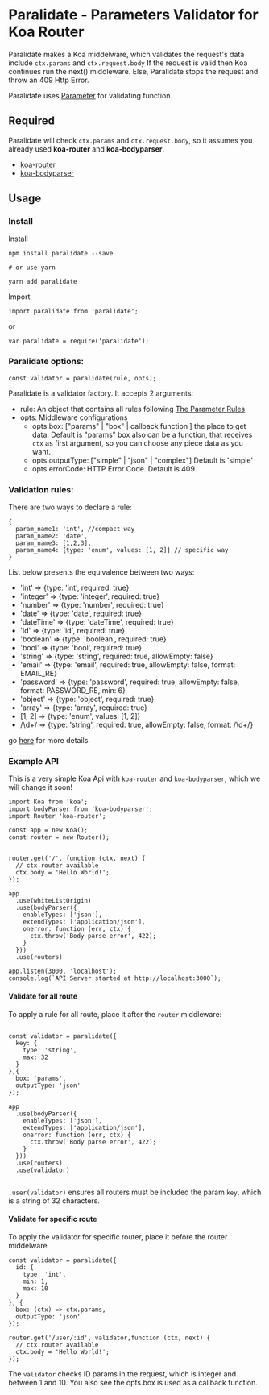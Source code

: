 # Paralidate - Parameters Validator for Koa Router

Paralidate makes a Koa middelware, which validates the request's data include `ctx.params` and `ctx.request.body`
If the request is valid then Koa continues run the next() middleware.
Else, Paralidate stops the request and throw an 409 Http Error.

Paralidate uses [Parameter](https://github.com/node-modules/parameter) for validating function.

## Required
Paralidate will check `ctx.params` and `ctx.request.body`, so it assumes you already used **koa-router** and **koa-bodyparser**. 
- [koa-router](https://github.com/alexmingoia/koa-router)
- [koa-bodyparser](https://github.com/koajs/bodyparser)

## Usage

### Install

Install 
```shell
npm install paralidate --save

# or use yarn

yarn add paralidate
```

Import
```ES6
import paralidate from 'paralidate';
```
or 
```ES5
var paralidate = require('paralidate');
```

### Paralidate options:

```ES6
const validator = paralidate(rule, opts);
```

Paralidate is a validator factory. It accepts 2 arguments:
- rule: An object that contains all rules following [The Parameter Rules](https://github.com/node-modules/parameter)
- opts: Middleware configurations
  + opts.box: ["params" | "box" | callback function ] the place to get data. Default is "params"
    box also can be a function, that receives `ctx` as first argument, so you can choose any piece data as you want.
  + opts.outputType: ["simple" | "json" | "complex"] Default is 'simple'
  + opts.errorCode: HTTP Error Code. Default is 409

### Validation rules:

 There are two ways to declare a rule:
```ES
{
  param_name1: 'int', //compact way
  param_name2: 'date',
  param_name3: [1,2,3],
  param_name4: {type: 'enum', values: [1, 2]} // specific way
}
```

List below presents the equivalence between two ways:
  - 'int' => {type: 'int', required: true}
  - 'integer' => {type: 'integer', required: true}
  - 'number' => {type: 'number', required: true}
  - 'date' => {type: 'date', required: true}
  - 'dateTime' => {type: 'dateTime', required: true}
  - 'id' => {type: 'id', required: true}
  - 'boolean' => {type: 'boolean', required: true}
  - 'bool' => {type: 'bool', required: true}
  - 'string' => {type: 'string', required: true, allowEmpty: false}
  - 'email' => {type: 'email', required: true, allowEmpty: false, format: EMAIL_RE}
  - 'password' => {type: 'password', required: true, allowEmpty: false, format: PASSWORD_RE, min: 6}
  - 'object' => {type: 'object', required: true}
  - 'array' => {type: 'array', required: true}
  - [1, 2] => {type: 'enum', values: [1, 2]}
  - /\d+/ => {type: 'string', required: true, allowEmpty: false, format: /\d+/}

  go [here](https://github.com/node-modules/parameter) for more details.

### Example API
This is a very simple Koa Api with `koa-router` and `koa-bodyparser`, which we will change it soon!

```es6
import Koa from 'koa';
import bodyParser from 'koa-bodyparser';
import Router 'koa-router';

const app = new Koa();
const router = new Router();


router.get('/', function (ctx, next) {
  // ctx.router available
  ctx.body = 'Hello World!';
});

app
  .use(whiteListOrigin)
  .use(bodyParser({
    enableTypes: ['json'],
    extendTypes: ['application/json'],
    onerror: function (err, ctx) {
      ctx.throw('Body parse error', 422);
    }
  }))
  .use(routers)

app.listen(3000, 'localhost');
console.log(`API Server started at http://localhost:3000`);
```

#### Validate for all route
To apply a rule for all route, place it after the `router` middleware:

```ES6

const validator = paralidate({
  key: {
    type: 'string',
    max: 32
  }
},{
  box: 'params',
  outputType: 'json'
});

app
  .use(bodyParser({
    enableTypes: ['json'],
    extendTypes: ['application/json'],
    onerror: function (err, ctx) {
      ctx.throw('Body parse error', 422);
    }
  }))
  .use(routers)
  .use(validator)


```

`.user(validator)` ensures all routers must be included the param `key`, which is a string of 32 characters.

#### Validate for specific route

To apply the validator for specific router, place it before the router middelware 

```ES6
const validator = paralidate({
  id: {
    type: 'int',
    min: 1,
    max: 10
  }
}, {
  box: (ctx) => ctx.params,
  outputType: 'json'
});

router.get('/user/:id', validator,function (ctx, next) {
  // ctx.router available
  ctx.body = 'Hello World!';
});
```

The `validator` checks ID params in the request, which is integer and between 1 and 10.
You also see the opts.box is used as a callback function.
